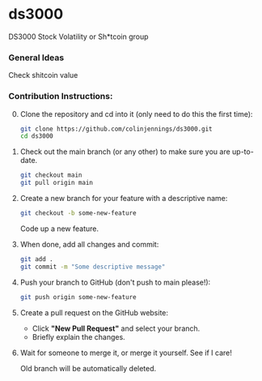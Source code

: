 # ds3000
DS3000 Stock Volatility or Sh*tcoin group


### General Ideas

Check shitcoin value


### Contribution Instructions:

0. Clone the repository and cd into it (only need to do this the first time):

   ```bash
   git clone https://github.com/colinjennings/ds3000.git
   cd ds3000
   ```

1. Check out the main branch (or any other) to make sure you are up-to-date.

   ```bash
   git checkout main
   git pull origin main
   ```

2. Create a new branch for your feature with a descriptive name:

   ```bash
   git checkout -b some-new-feature
   ```

   Code up a new feature.

3. When done, add all changes and commit:

   ```bash
   git add .
   git commit -m "Some descriptive message"
   ```

4. Push your branch to GitHub (don't push to main please!):

   ```bash
   git push origin some-new-feature
   ```

5. Create a pull request on the GitHub website:

   - Click **"New Pull Request"** and select your branch.  
   - Briefly explain the changes.

6. Wait for someone to merge it, or merge it yourself. See if I care!  

   Old branch will be automatically deleted.
